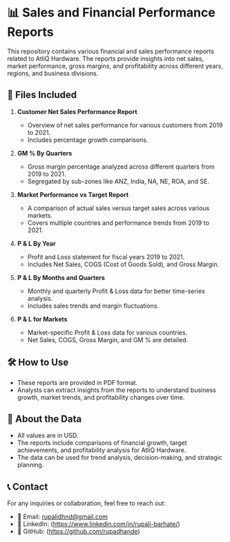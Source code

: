 # 📊 Sales and Financial Performance Reports

This repository contains various financial and sales performance reports related to AtliQ Hardware. The reports provide insights into net sales, market performance, gross margins, and profitability across different years, regions, and business divisions.

## 📂 Files Included

1. **Customer Net Sales Performance Report**  
   - Overview of net sales performance for various customers from 2019 to 2021.  
   - Includes percentage growth comparisons.

2. **GM % By Quarters**  
   - Gross margin percentage analyzed across different quarters from 2019 to 2021.  
   - Segregated by sub-zones like ANZ, India, NA, NE, ROA, and SE.

3. **Market Performance vs Target Report**  
   - A comparison of actual sales versus target sales across various markets.  
   - Covers multiple countries and performance trends from 2019 to 2021.

4. **P & L By Year**  
   - Profit and Loss statement for fiscal years 2019 to 2021.  
   - Includes Net Sales, COGS (Cost of Goods Sold), and Gross Margin.

5. **P & L By Months and Quarters**  
   - Monthly and quarterly Profit & Loss data for better time-series analysis.  
   - Includes sales trends and margin fluctuations.

6. **P & L for Markets**  
   - Market-specific Profit & Loss data for various countries.  
   - Net Sales, COGS, Gross Margin, and GM % are detailed.

## 🛠️ How to Use

- These reports are provided in PDF format.
- Analysts can extract insights from the reports to understand business growth, market trends, and profitability changes over time.

## 📌 About the Data

- All values are in USD.
- The reports include comparisons of financial growth, target achievements, and profitability analysis for AtliQ Hardware.
- The data can be used for trend analysis, decision-making, and strategic planning.

## 📞 Contact  

For any inquiries or collaboration, feel free to reach out:  

- 📧 Email: rupalidhnd@gmail.com
- 🔗 LinkedIn: (https://www.linkedin.com/in/rupali-barhate/)  
- 🐙 GitHub: (https://github.com/rupadhande)  
 

